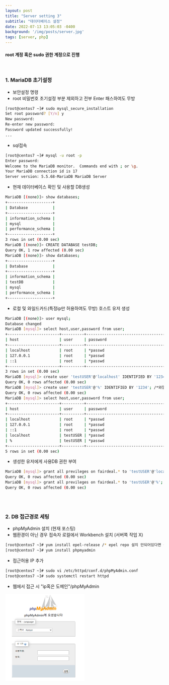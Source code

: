 ```yaml
---
layout: post
title: "Server setting 3"
subtitle: "데이터베이스 설정"
date: 2022-07-13 13:05:03 -0400
background: '/img/posts/server.jpg'
tags: [server, php]
---
```

#### root 계정 혹은 sudo 권한 계정으로 진행

<br>

### 1. MariaDB 초기설정

* 보안설정 명령 
* root 비밀번호 초기설정 부분 제외하고 전부 Enter 패스하여도 무방
``` bash
[root@centos7 ~]# sudo mysql_secure_installation
Set root password? [Y/n] y
New password:
Re-enter new password:
Password updated successfully!
...
```     

* sql접속 
``` bash
[root@centos7 ~]# mysql -u root -p
Enter password:
Welcome to the MariaDB monitor.  Commands end with ; or \g.
Your MariaDB connection id is 17
Server version: 5.5.68-MariaDB MariaDB Server
```    

* 현재 데이터베이스 확인 및 사용할 DB생성
``` bash
MariaDB [(none)]> show databases;
+--------------------+
| Database           |
+--------------------+
| information_schema |
| mysql              |
| performance_schema |
+--------------------+
3 rows in set (0.00 sec)
MariaDB [(none)]> CREATE DATABASE testDB;
Query OK, 1 row affected (0.00 sec)
MariaDB [(none)]> show databases;
+--------------------+
| Database           |
+--------------------+
| information_schema |
| testDB             |
| mysql              |
| performance_schema |
+--------------------+
```    

* 로컬 및 와일드카드(특정ip만 허용하여도 무방) 호스트 유저 생성
``` bash
MariaDB [(none)]> user mysql;
Database changed
MariaDB [mysql]> select host,user,password from user;
+-----------------------+----------+-------------------------------------------+
| host                  | user     | password                                  |
+-----------------------+----------+-------------------------------------------+
| localhost             | root     | *passwd                                   |
| 127.0.0.1             | root     | *passwd                                   |
| ::1                   | root     | *passwd                                   |
+-----------------------+----------+-------------------------------------------+
3 rows in set (0.00 sec)
MariaDB [mysql]> create user 'testUSER'@'localhost' IDENTIFIED BY '1234'; /*로컬접속 유저 생성*/
Query OK, 0 rows affected (0.00 sec)
MariaDB [mysql]> create user 'testUSER'@'%' IDENTIFIED BY '1234'; /*와일드카드 ip 접속 유저 생성*/
Query OK, 0 rows affected (0.00 sec)
MariaDB [mysql]> select host,user,password from user;
+-----------------------+----------+-------------------------------------------+ /*생성한 유저 확인*/
| host                  | user     | password                                  |
+-----------------------+----------+-------------------------------------------+
| localhost             | root     | *passwd                                   |
| 127.0.0.1             | root     | *passwd                                   |
| ::1                   | root     | *passwd                                   |
| localhost             | testUSER | *passwd                                   |
| %                     | testUSER | *passwd                                   |
+-----------------------+----------+-------------------------------------------+
5 rows in set (0.00 sec)
```    

* 생성한 유저에게 사용DB 권한 부여
``` bash
MariaDB [mysql]> grant all previleges on fairdeal.* to 'testUSER'@'localhost';
Query OK, 0 rows affected (0.00 sec)
MariaDB [mysql]> grant all previleges on fairdeal.* to 'testUSER'@'%';
Query OK, 0 rows affected (0.00 sec)
```    

<br>
<br>

### 2. DB 접근경로 세팅
* phpMyAdmin 설치 (현재 포스팅)
* 웹환경이 아닌 경우 접속자 로컬에서 Workbench 설치 (서버쪽 작업 X)
``` bash
[root@centos7 ~]# yum install epel-release /* epel repo 설치 안되어있다면 설치 */
[root@centos7 ~]# yum install phpmyadmin
```

* 접근허용 IP 추가
``` bash
[root@centos7 ~]# sudo vi /etc/httpd/conf.d/phpMyAdmin.conf
[root@centos7 ~]# sudo systemctl restart httpd
```    

* 웹에서 접근 시 "ip혹은 도메인"/phpMyAdmin
<img src="/img/work/phpmyadmin.png" width="50%" height="50%" /> 
